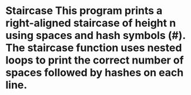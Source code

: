 # Staircase This program prints a right-aligned staircase of height n using spaces and hash symbols (#). The staircase function uses nested loops to print the correct number of spaces followed by hashes on each line.
